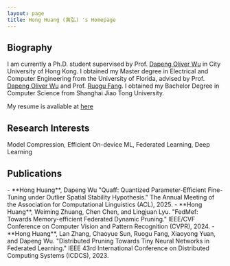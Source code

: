 ```yaml
---
layout: page
title: Hong Huang (黄弘) 's Homepage
---
```

<!-- - Master of Science in Electrical and Computer Engineering, University of Florida, 2023
- Bachelor of Engineering in Computer Science, Shanghai Jiao Tong University, 2021 -->

<h2> Biography </h2>  

I am currently a Ph.D. student supervised by Prof. [Dapeng Oliver Wu](http://www.wu.ece.ufl.edu/) in City University of Hong Kong. I obtained my Master degree in Electrical and Computer Engineering from the University of Florida, advised by Prof. [Dapeng Oliver Wu](http://www.wu.ece.ufl.edu/) and Prof. [Ruogu Fang](https://lab-smile.github.io/). I obtained my Bachelor Degree in Computer Science from Shanghai Jiao Tong University. 

My resume is avaliable at [here](/My_Resume.pdf)

<h2> Research Interests </h2> 
Model Compression, Efficient On-device ML, Federated Learning, Deep Learning

<h2> Publications </h2> 
- **Hong Huang**, Dapeng Wu "Quaff: Quantized Parameter-Efficient Fine-Tuning under Outlier Spatial Stability Hypothesis." The Annual Meeting of the Association for Computational Linguistics (ACL), 2025.
- **Hong Huang**, Weiming Zhuang, Chen Chen, and Lingjuan Lyu. "FedMef: Towards Memory-efficient Federated Dynamic Pruning." IEEE/CVF Conference on Computer Vision and Pattern Recognition (CVPR), 2024.
- **Hong Huang**, Lan Zhang, Chaoyue Sun, Ruogu Fang, Xiaoyong Yuan, and Dapeng Wu. "Distributed Pruning Towards Tiny Neural Networks in Federated Learning." IEEE 43rd International Conference on Distributed Computing Systems (ICDCS), 2023.



